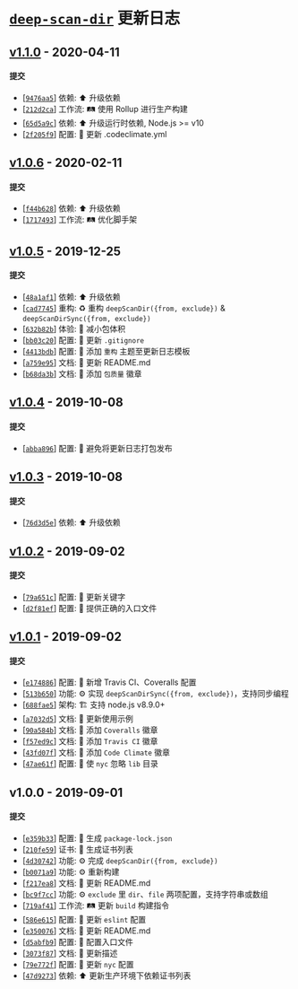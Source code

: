 # [`deep-scan-dir`][deep-scan-dir] 更新日志

## [v1.1.0](https://github.com/iTonyYo/deep-scan-dir/compare/v1.0.6...v1.1.0) - 2020-04-11

#### 提交

- [[`9476aa5`](https://github.com/iTonyYo/deep-scan-dir/commit/9476aa5965a790be5ee07570bd7357517b4f8798)] 依赖: :arrow_up: 升级依赖
- [[`212d2ca`](https://github.com/iTonyYo/deep-scan-dir/commit/212d2cab95d3a4557cd22fb3da4bec86c510065d)] 工作流: :railway_track: 使用 Rollup 进行生产构建
- [[`65d5a9c`](https://github.com/iTonyYo/deep-scan-dir/commit/65d5a9cce5f2e6c7caa5eeae589786060c1e8e41)] 依赖: :arrow_up: 升级运行时依赖, Node.js &gt;= v10
- [[`2f205f9`](https://github.com/iTonyYo/deep-scan-dir/commit/2f205f9c6156e416da973b926f4e6cc54af75e0f)] 配置: :wrench: 更新 .codeclimate.yml
## [v1.0.6](https://github.com/iTonyYo/deep-scan-dir/compare/v1.0.5...v1.0.6) - 2020-02-11

#### 提交

- [[`f44b628`](https://github.com/iTonyYo/deep-scan-dir/commit/f44b62850b5cb5117ed306d21d226a9d20b0ef11)] 依赖: :arrow_up: 升级依赖
- [[`1717493`](https://github.com/iTonyYo/deep-scan-dir/commit/171749353a6cea05527c5030893df8306facb409)] 工作流: :railway_track: 优化脚手架
## [v1.0.5](https://github.com/iTonyYo/deep-scan-dir/compare/v1.0.4...v1.0.5) - 2019-12-25

#### 提交

- [[`48a1af1`](https://github.com/iTonyYo/deep-scan-dir/commit/48a1af1f5e2083019e51b4030dc684ba6b52e5fa)] 依赖: :arrow_up: 升级依赖
- [[`cad7745`](https://github.com/iTonyYo/deep-scan-dir/commit/cad77457d8d41e8c8b7ea6cd16f4c65a96193c9c)] 重构: :recycle: 重构 `deepScanDir({from, exclude})` & `deepScanDirSync({from, exclude})`
- [[`632b82b`](https://github.com/iTonyYo/deep-scan-dir/commit/632b82bbbf4932105aa846797dcfcee20802e83d)] 体验: :children_crossing: 减小包体积
- [[`bb03c20`](https://github.com/iTonyYo/deep-scan-dir/commit/bb03c2049f33041777f6cfaee46549192481131f)] 配置: :wrench: 更新 `.gitignore`
- [[`4413bdb`](https://github.com/iTonyYo/deep-scan-dir/commit/4413bdbd1659f4dc57a96966c0a7f26aeb498ef6)] 配置: :wrench: 添加 `重构` 主题至更新日志模板
- [[`a759e95`](https://github.com/iTonyYo/deep-scan-dir/commit/a759e955f0669a6f09959b7b36023902f08ed1c7)] 文档: :memo: 更新 README.md
- [[`b68da3b`](https://github.com/iTonyYo/deep-scan-dir/commit/b68da3bff947213ea42347e7e640779752826578)] 文档: :memo: 添加 `包质量` 徽章
## [v1.0.4](https://github.com/iTonyYo/deep-scan-dir/compare/v1.0.3...v1.0.4) - 2019-10-08

#### 提交

- [[`abba896`](https://github.com/iTonyYo/deep-scan-dir/commit/abba89600ebbe67e39a0aae97ff7c3b9fbd5897b)] 配置: :wrench: 避免将更新日志打包发布
## [v1.0.3](https://github.com/iTonyYo/deep-scan-dir/compare/v1.0.2...v1.0.3) - 2019-10-08

#### 提交

- [[`76d3d5e`](https://github.com/iTonyYo/deep-scan-dir/commit/76d3d5e5876e9cddcbac621c64a45a83306e394b)] 依赖: :arrow_up: 升级依赖
## [v1.0.2](https://github.com/iTonyYo/deep-scan-dir/compare/v1.0.1...v1.0.2) - 2019-09-02

#### 提交

- [[`79a651c`](https://github.com/iTonyYo/deep-scan-dir/commit/79a651cac98589f1f81b80ee0395c441a84ad7cc)] 配置: :wrench: 更新关键字
- [[`d2f81ef`](https://github.com/iTonyYo/deep-scan-dir/commit/d2f81ef94c0f930ae18e9baad34876261c683bc9)] 配置: :wrench: 提供正确的入口文件
## [v1.0.1](https://github.com/iTonyYo/deep-scan-dir/compare/v1.0.0...v1.0.1) - 2019-09-02

#### 提交

- [[`e174886`](https://github.com/iTonyYo/deep-scan-dir/commit/e174886d27d28058d10eabc4a9e3150b8d783466)] 配置: :wrench: 新增 Travis CI、Coveralls 配置
- [[`513b650`](https://github.com/iTonyYo/deep-scan-dir/commit/513b6504309e9809442801bf24f377d5f264ee1a)] 功能: :gear: 实现 `deepScanDirSync({from, exclude})`，支持同步编程
- [[`688fae5`](https://github.com/iTonyYo/deep-scan-dir/commit/688fae5ce213526cb14329affe615b307a58eb4b)] 架构: :building_construction: 支持 node.js v8.9.0+
- [[`a7032d5`](https://github.com/iTonyYo/deep-scan-dir/commit/a7032d53d1937ab57f4d36b73cbf53dc79c15839)] 文档: :memo: 更新使用示例
- [[`90a584b`](https://github.com/iTonyYo/deep-scan-dir/commit/90a584b0bd80ca03713780282da3c35f2bcc622d)] 文档: :memo: 添加 `Coveralls` 徽章
- [[`f57ed9c`](https://github.com/iTonyYo/deep-scan-dir/commit/f57ed9c52814db1f6abebdedef22cfcaa98a63ca)] 文档: :memo: 添加 `Travis CI` 徽章
- [[`43fd07f`](https://github.com/iTonyYo/deep-scan-dir/commit/43fd07f3a3d2cd3b335af3095ca406211a55aa94)] 文档: :memo: 添加 `Code Climate` 徽章
- [[`47ae61f`](https://github.com/iTonyYo/deep-scan-dir/commit/47ae61fe25f96b2cfc1d3ccbd5095b1f010d5c71)] 配置: :wrench: 使 `nyc` 忽略 `lib` 目录
## v1.0.0 - 2019-09-01

#### 提交

- [[`e359b33`](https://github.com/iTonyYo/deep-scan-dir/commit/e359b33c43265f2c4ec888ee18dc0def828ea802)] 配置: :wrench: 生成 `package-lock.json`
- [[`210fe59`](https://github.com/iTonyYo/deep-scan-dir/commit/210fe590d9580970a59ba10c40d10f766e72a091)] 证书: :page_facing_up: 生成证书列表
- [[`4d30742`](https://github.com/iTonyYo/deep-scan-dir/commit/4d30742c91e078e3bb332e0a3601dd33808df950)] 功能: :gear: 完成 `deepScanDir({from, exclude})`
- [[`b0071a9`](https://github.com/iTonyYo/deep-scan-dir/commit/b0071a939fa2dfcd3d735459cf14e7f1ba5bfeaa)] 功能: :gear: 重新构建
- [[`f217ea8`](https://github.com/iTonyYo/deep-scan-dir/commit/f217ea8f6009edbc56ff6deaa9c02d14bb546e0a)] 文档: :memo: 更新 README.md
- [[`bc9f7cc`](https://github.com/iTonyYo/deep-scan-dir/commit/bc9f7cc29795cea67f72028659e57854d9a442e4)] 功能: :gear: `exclude` 里 `dir`、`file` 两项配置，支持字符串或数组
- [[`719af41`](https://github.com/iTonyYo/deep-scan-dir/commit/719af4152b9a892255b6bf748cbcc7debd1ada5f)] 工作流: :railway_track: 更新 `build` 构建指令
- [[`586e615`](https://github.com/iTonyYo/deep-scan-dir/commit/586e615f1ffec960aac5e48451d69c59572160c7)] 配置: :wrench: 更新 `eslint` 配置
- [[`e350076`](https://github.com/iTonyYo/deep-scan-dir/commit/e350076634711d8df9be69fa779920235c7cf2c3)] 文档: :memo: 更新 README.md
- [[`d5abfb9`](https://github.com/iTonyYo/deep-scan-dir/commit/d5abfb96c1d4c166b404dc6d3574b2f73734935d)] 配置: :wrench: 配置入口文件
- [[`3073f87`](https://github.com/iTonyYo/deep-scan-dir/commit/3073f876c1625772873478060a7d06106e27b557)] 文档: :memo: 更新描述
- [[`79e772f`](https://github.com/iTonyYo/deep-scan-dir/commit/79e772f4ee691ba0e893937bb13beb75915002d2)] 配置: :wrench: 更新 `nyc` 配置
- [[`47d9273`](https://github.com/iTonyYo/deep-scan-dir/commit/47d927345914e43530289361c8c00599a5829aee)] 依赖: :arrow_up: 更新生产环境下依赖证书列表

[deep-scan-dir]: https://git.io/fjp3u
